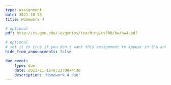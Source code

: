 ```yaml
---
type: assignment
date: 2021-10-26
title: Homework 4

# optional 
pdf: http://cs.gmu.edu/~evgenios/teaching/cs600/hw/hw4.pdf

# optional
# set it to true if you don't want this assignment to appear in the announcements section
hide_from_announcments: false

due_event: 
    type: due
    date: 2021-11-16T8:23:00+4:30
    description: 'Homework 4 due'
---
```

